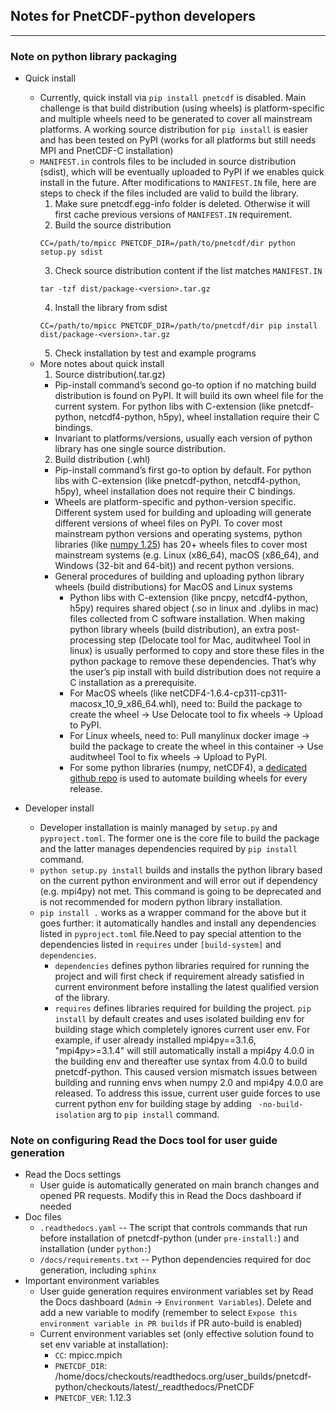 ## Notes for PnetCDF-python developers
---
### Note on python library packaging
 * Quick install
   * Currently, quick install via `pip install pnetcdf` is disabled. Main challenge is that build distribution (using wheels) is platform-specific and multiple wheels need to be generated to cover all mainstream platforms. A working source distribution for `pip install` is easier and has been tested on PyPI (works for all platforms but still needs MPI and PnetCDF-C installation) 
   * `MANIFEST.in` controls files to be included in source distribution (sdist), which will be eventually uploaded to PyPI if we enables quick install in the future. After modifications to `MANIFEST.IN` file, here are steps to check if the files included are valid to build the library.
     1. Make sure pnetcdf.egg-info folder is deleted. Otherwise it will first cache previous versions of `MANIFEST.IN` requirement.
     2. Build the source distribution
     ```
     CC=/path/to/mpicc PNETCDF_DIR=/path/to/pnetcdf/dir python setup.py sdist
     ```
     3. Check source distribution content if the list matches `MANIFEST.IN`
     ```
     tar -tzf dist/package-<version>.tar.gz
     ```
     4. Install the library from sdist
     ```
     CC=/path/to/mpicc PNETCDF_DIR=/path/to/pnetcdf/dir pip install dist/package-<version>.tar.gz
     ```
     5. Check installation by test and example programs
   * More notes about quick install
     1. Source distribution(.tar.gz)
       * Pip-install command’s second go-to option if no matching build distribution is found on PyPI. It will build its own wheel file for the current system. For python libs with C-extension (like pnetcdf-python, netcdf4-python, h5py), wheel installation require their C bindings.
       * Invariant to platforms/versions, usually each version of python library has one single source distribution.
     2. Build distribution (.whl)
       * Pip-install command’s first go-to option by default. For python libs with C-extension (like pnetcdf-python, netcdf4-python, h5py), wheel installation does not require their C bindings. 
       * Wheels are platform-specific and python-version specific. Different system used for building and uploading will generate different versions of wheel files on PyPI. To cover most mainstream python versions and operating systems, python libraries (like [numpy 1.25](https://pypi.org/project/numpy/#files)) has 20+ wheels files to cover most mainstream systems (e.g. Linux (x86_64), macOS (x86_64), and Windows (32-bit and 64-bit)) and recent python versions.
       * General procedures of  building and uploading python library wheels (build distributions) for MacOS and Linux systems
         * Python libs with C-extension (like pncpy, netcdf4-python, h5py) requires shared object (.so in linux and .dylibs in mac) files collected from C software installation. When making python library wheels (build distribution), an extra post-processing step (Delocate tool for Mac, auditwheel Tool in linux) is usually performed to copy and store these files in the python package to remove these dependencies. That’s why the user’s pip install with build distribution does not require a C installation as a prerequisite.
         * For MacOS wheels (like netCDF4-1.6.4-cp311-cp311-macosx_10_9_x86_64.whl), need to: Build the package to create the wheel -> Use Delocate tool to fix wheels -> Upload to PyPI.
         * For Linux wheels, need to: Pull manylinux docker image -> build the package to create the wheel in this container -> Use auditwheel Tool to fix wheels -> Upload to PyPI.
         * For some python libraries (numpy, netCDF4), a [dedicated github repo](https://github.com/MacPython/netcdf4-python-wheels) is used to automate building wheels for every release.


  * Developer install
    * Developer installation is mainly managed by `setup.py` and `pyproject.toml`. The former one is the core file to build the package and the latter manages dependencies required by `pip install` command.
    * `python setup.py install` builds and installs the python library based on the current python environment and will error out if dependency (e.g. mpi4py) not met. This command is going to be deprecated and is not recommended for modern python library installation.
    * `pip install .` works as a wrapper command for the above but it goes further: it automatically handles and install any dependencies listed in `pyproject.toml` file.Need to pay special attention to the dependencies listed in `requires` under `[build-system]` and `dependencies`. 
      * `dependencies` defines python libraries required for running the project and will first check if requirement already satisfied in current environment before installing the latest qualified version of the library.
      * `requires` defines libraries required for building the project. `pip install` by default creates and uses isolated building env for building stage which completely ignores current user env. For example, if user already installed mpi4py==3.1.6, "mpi4py>=3.1.4" will still automatically install a mpi4py 4.0.0 in the building env and thereafter use syntax from 4.0.0 to build pnetcdf-python. This caused version mismatch issues between building and running envs when numpy 2.0 and mpi4py 4.0.0 are released. To address this issue, current user guide forces to use current python env for building stage by adding ` -no-build-isolation` arg to `pip install` command.

### Note on configuring Read the Docs tool for user guide generation
 * Read the Docs settings
   * User guide is automatically generated on main branch changes and opened PR requests. Modify this in Read the Docs dashboard if needed
 * Doc files
   * `.readthedocs.yaml` -- The script that controls commands that run before installation of pnetcdf-python (under `pre-install:`) and installation (under `python:`)
   * `/docs/requirements.txt` -- Python dependencies required for doc generation, including `sphinx`
 * Important environment variables
   * User guide generation requires environment variables set by Read the Docs dashboard (`Admin` -> `Environment Variables`). Delete and add a new variable to modify (remember to select `Expose this environment variable in PR builds` if PR auto-build is enabled)
   * Current environment variables set (only effective solution found to set env variable at installation):
     * `CC`: mpicc.mpich
     * `PNETCDF_DIR`: /home/docs/checkouts/readthedocs.org/user_builds/pnetcdf-python/checkouts/latest/_readthedocs/PnetCDF
     * `PNETCDF_VER`: 1.12.3